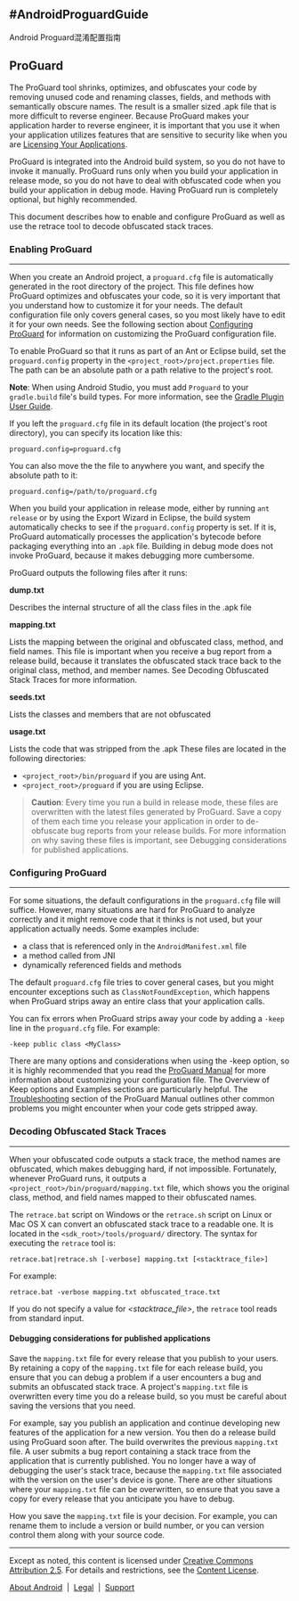 #AndroidProguardGuide
---

Android Proguard混淆配置指南

## ProGuard


The ProGuard tool shrinks, optimizes, and obfuscates your code by removing unused code and renaming classes, fields, and methods with semantically obscure names. The result is a smaller sized .apk file that is more difficult to reverse engineer. Because ProGuard makes your application harder to reverse engineer, it is important that you use it when your application utilizes features that are sensitive to security like when you are [Licensing Your Applications](http://developer.android.com/google/play/licensing/index.html).

ProGuard is integrated into the Android build system, so you do not have to invoke it manually. ProGuard runs only when you build your application in release mode, so you do not have to deal with obfuscated code when you build your application in debug mode. Having ProGuard run is completely optional, but highly recommended.

This document describes how to enable and configure ProGuard as well as use the retrace tool to decode obfuscated stack traces.

### Enabling ProGuard
---

When you create an Android project, a `proguard.cfg` file is automatically generated in the root directory of the project. This file defines how ProGuard optimizes and obfuscates your code, so it is very important that you understand how to customize it for your needs. The default configuration file only covers general cases, so you most likely have to edit it for your own needs. See the following section about [Configuring ProGuard](#ConfiguringProGuard) for information on customizing the ProGuard configuration file.

To enable ProGuard so that it runs as part of an Ant or Eclipse build, set the `proguard.config` property in the `<project_root>/project.properties` file. The path can be an absolute path or a path relative to the project's root.

**Note**: When using Android Studio, you must add `Proguard` to your `gradle.build` file's build types. For more information, see the [Gradle Plugin User Guide](https://github.com/inferjay/GradlePluginUserGuideCN).

If you left the `proguard.cfg` file in its default location (the project's root directory), you can specify its location like this:

	proguard.config=proguard.cfg
	
You can also move the the file to anywhere you want, and specify the absolute path to it:

	proguard.config=/path/to/proguard.cfg
	
When you build your application in release mode, either by running `ant release` or by using the Export Wizard in Eclipse, the build system automatically checks to see if the `proguard.config` property is set. If it is, ProGuard automatically processes the application's bytecode before packaging everything into an `.apk` file. Building in debug mode does not invoke ProGuard, because it makes debugging more cumbersome.

ProGuard outputs the following files after it runs:

**dump.txt**

Describes the internal structure of all the class files in the .apk file

**mapping.txt**

Lists the mapping between the original and obfuscated class, method, and field names. This file is important when you receive a bug report from a release build, because it translates the obfuscated stack trace back to the original class, method, and member names. See Decoding Obfuscated Stack Traces for more information.

**seeds.txt**

Lists the classes and members that are not obfuscated

**usage.txt**

Lists the code that was stripped from the .apk
These files are located in the following directories:

* `<project_root>/bin/proguard` if you are using Ant.
* `<project_root>/proguard` if you are using Eclipse.

>**Caution**: Every time you run a build in release mode, these files are overwritten with the latest files generated by ProGuard. Save a copy of them each time you release your application in order to de-obfuscate bug reports from your release builds. For more information on why saving these files is important, see Debugging considerations for published applications.

### Configuring ProGuard
---

For some situations, the default configurations in the `proguard.cfg` file will suffice. However, many situations are hard for ProGuard to analyze correctly and it might remove code that it thinks is not used, but your application actually needs. Some examples include:

* a class that is referenced only in the `AndroidManifest.xml` file
* a method called from JNI
* dynamically referenced fields and methods

The default `proguard.cfg` file tries to cover general cases, but you might encounter exceptions such as `ClassNotFoundException`, which happens when ProGuard strips away an entire class that your application calls.

You can fix errors when ProGuard strips away your code by adding a `-keep` line in the `proguard.cfg` file. For example:

	-keep public class <MyClass>

There are many options and considerations when using the -keep option, so it is highly recommended that you read the [ProGuard Manual](http://stuff.mit.edu/afs/sipb/project/android/sdk/android-sdk-linux/tools/proguard/docs/index.html#manual/introduction.html) for more information about customizing your configuration file. The Overview of Keep options and Examples sections are particularly helpful. The [Troubleshooting](http://stuff.mit.edu/afs/sipb/project/android/sdk/android-sdk-linux/tools/proguard/docs/index.html#manual/troubleshooting.html) section of the ProGuard Manual outlines other common problems you might encounter when your code gets stripped away.

### Decoding Obfuscated Stack Traces
---

When your obfuscated code outputs a stack trace, the method names are obfuscated, which makes debugging hard, if not impossible. Fortunately, whenever ProGuard runs, it outputs a `<project_root>/bin/proguard/mapping.txt` file, which shows you the original class, method, and field names mapped to their obfuscated names.

The `retrace.bat` script on Windows or the `retrace.sh` script on Linux or Mac OS X can convert an obfuscated stack trace to a readable one. It is located in the `<sdk_root>/tools/proguard/` directory. The syntax for executing the `retrace` tool is:

	retrace.bat|retrace.sh [-verbose] mapping.txt [<stacktrace_file>]
	
For example:

	retrace.bat -verbose mapping.txt obfuscated_trace.txt
	
If you do not specify a value for *<stacktrace_file>*, the `retrace` tool reads from standard input.

#### Debugging considerations for published applications

Save the `mapping.txt` file for every release that you publish to your users. By retaining a copy of the `mapping.txt` file for each release build, you ensure that you can debug a problem if a user encounters a bug and submits an obfuscated stack trace. A project's `mapping.txt` file is overwritten every time you do a release build, so you must be careful about saving the versions that you need.

For example, say you publish an application and continue developing new features of the application for a new version. You then do a release build using ProGuard soon after. The build overwrites the previous `mapping.txt` file. A user submits a bug report containing a stack trace from the application that is currently published. You no longer have a way of debugging the user's stack trace, because the `mapping.txt` file associated with the version on the user's device is gone. There are other situations where your `mapping.txt` file can be overwritten, so ensure that you save a copy for every release that you anticipate you have to debug.

How you save the `mapping.txt` file is your decision. For example, you can rename them to include a version or build number, or you can version control them along with your source code.


---

<div id="footer" class="wrap">
  <div id="copyright">    
  Except as noted, this content is 
  licensed under <a href="http://creativecommons.org/licenses/by/2.5/">
  Creative Commons Attribution 2.5</a>. For details and 
  restrictions, see the <a href="/license.html">Content 
  License</a>.
  </div>
  <div id="footerlinks">    
  <p>
    <a href="/about/index.html">About Android</a>&nbsp;&nbsp;|&nbsp;
    <a href="/legal.html">Legal</a>&nbsp;&nbsp;|&nbsp;
    <a href="/support.html">Support</a>    
  </p>  
  </div>
</div>
